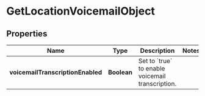 

# GetLocationVoicemailObject


## Properties

| Name | Type | Description | Notes |
|------------ | ------------- | ------------- | -------------|
|**voicemailTranscriptionEnabled** | **Boolean** | Set to &#x60;true&#x60; to enable voicemail transcription. |  |




